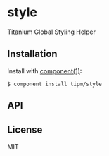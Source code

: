 
# style

  Titanium Global Styling Helper

## Installation

  Install with [component(1)](http://component.io):

    $ component install tipm/style

## API



## License

  MIT
